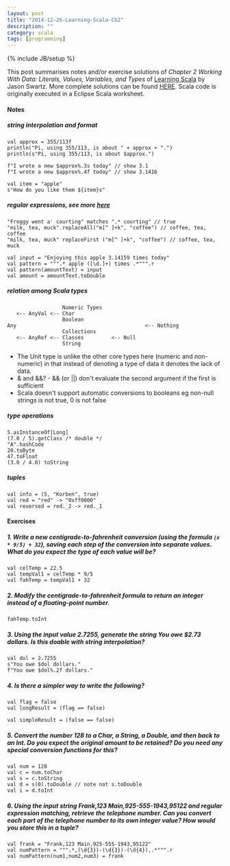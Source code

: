 ```yaml
---
layout: post
title: "2014-12-26-Learning-Scala-Ch2"
description: ""
category: scala
tags: [programming]
---
```

{% include JB/setup %}

This post summarises notes and/or exercise solutions of _Chapter 2 Working With Data: Literals, Values, Variables, and Types_ of [Learning Scala](http://chimera.labs.oreilly.com/books/1234000001798/index.html) by  Jason Swartz. More complete solutions can be found [HERE](https://github.com/swartzrock/LearningScalaMaterials). Scala code is originally executed in a Eclipse Scala worksheet.

#### Notes

##### string interpolation and format

```
val approx = 355/113f
println("Pi, using 355/113, is about " + approx + ".")
println(s"Pi, using 355/113, is about $approx.")

f"I wrote a new $approx%.3s today" // show 3.1
f"I wrote a new $approx%.4f today" // show 3.1416

val item = "apple"
s"How do you like them ${item}s"
```

##### regular expressions, see more [here](http://www.javacodegeeks.com/2011/10/scala-tutorial-regular-expressions.html)

```
"Froggy went a' courting" matches ".* courting" // true
"milk, tea, muck".replaceAll("m[^ ]+k", "coffee") // coffee, tea, coffee
"milk, tea, muck" replaceFirst ("m[^ ]+k", "coffee") // coffee, tea, muck

val input = "Enjoying this apple 3.14159 times today"
val pattern = """.* apple ([\d.]+) times .*""".r
val pattern(amountText) = input
val amount = amountText.toDouble
```

##### relation among Scala types
```
                  Numeric Types
   <-- AnyVal <-- Char
                  Boolean
Any                                          <-- Nothing
                  Collections
   <-- AnyRef <-- Classes         <-- Null
                  String
```

- The Unit type is unlike the other core types here (numeric and non-numeric) in that instead of denoting a type of data it denotes the lack of data.
- & and &&? - && (or ||) don't evaluate the second argument if the first is sufficient
- Scala doesn't support automatic conversions to booleans eg non-null strings is not true, 0 is not false

##### type operations

```
5.asInstanceOf[Long]
(7.0 / 5).getClass /* double */
"A".hashCode
20.toByte
47.toFloat
(3.0 / 4.0) toString
```

##### tuples

```
val info = (5, "Korben", true)
val red = "red" -> "0xff0000"
val reversed = red._2 -> red._1
```

#### Exercises

##### 1. Write a new centigrade-to-fahrenheit conversion (using the formula `(x * 9/5) + 32`), saving each step of the conversion into separate values. What do you expect the type of each value will be?

```
val celTemp = 22.5
val tempVal1 = celTemp * 9/5
val fahTemp = tempVal1 + 32
```

##### 2. Modify the centigrade-to-fahrenheit formula to return an integer instead of a floating-point number.

```
fahTemp.toInt
```

##### 3. Using the input value 2.7255, generate the string **You owe $2.73 dollars**. Is this doable with string interpolation?

```
val dol = 2.7255
s"You owe $dol dollars."
f"You owe $dol%.2f dollars."
```

##### 4. Is there a simpler way to write the following?

```
val flag = false
val longResult = (flag == false)

val simpleResult = (false == false)
```

##### 5. Convert the number 128 to a Char, a String, a Double, and then back to an Int. Do you expect the original amount to be retained? Do you need any special conversion functions for this?

```
val num = 128
val c = num.toChar
val s = c.toString
val d = s(0).toDouble // note not s.toDouble
val i = d.toInt
```

##### 6. Using the input string **Frank,123 Main,925-555-1943,95122** and regular expression matching, retrieve the telephone number. Can you convert each part of the telephone number to its own integer value? How would you store this in a tuple?

```
val frank = "Frank,123 Main,925-555-1943,95122"
val numPattern = """.*,(\d{3})-(\d{3})-(\d{4}),.*""".r
val numPattern(num1,num2,num3) = frank
```